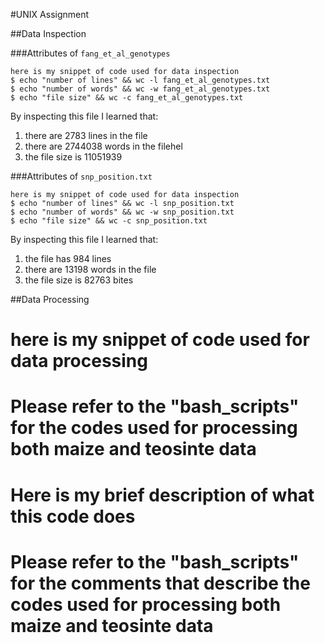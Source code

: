 #UNIX Assignment

##Data Inspection

###Attributes of `fang_et_al_genotypes`

```
here is my snippet of code used for data inspection
$ echo "number of lines" && wc -l fang_et_al_genotypes.txt
$ echo "number of words" && wc -w fang_et_al_genotypes.txt
$ echo "file size" && wc -c fang_et_al_genotypes.txt
```

By inspecting this file I learned that:

1. there are 2783 lines in the file
2. there are 2744038 words in the filehel
3. the file size is 11051939


###Attributes of `snp_position.txt`

```
here is my snippet of code used for data inspection
$ echo "number of lines" && wc -l snp_position.txt
$ echo "number of words" && wc -w snp_position.txt
$ echo "file size" && wc -c snp_position.txt
```

By inspecting this file I learned that:

1. the file has 984 lines
2. there are 13198 words in the file
3. the file size is 82763 bites



##Data Processing

# here is my snippet of code used for data processing
# Please refer to the "bash_scripts" for the codes used for processing both maize and teosinte data


# Here is my brief description of what this code does
# Please refer to the "bash_scripts" for the comments that describe the codes used for processing both maize and teosinte data






